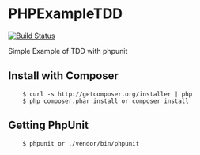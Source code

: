 # PHPExampleTDD

[![Build Status](https://travis-ci.org/Tony133/PHPExampleTDD.svg?branch=master)](https://travis-ci.org/Tony133/PHPExampleTDD)

Simple Example of TDD with phpunit

## Install with Composer

```
    $ curl -s http://getcomposer.org/installer | php
    $ php composer.phar install or composer install
```

## Getting PhpUnit

```
	$ phpunit or ./vendor/bin/phpunit
```
